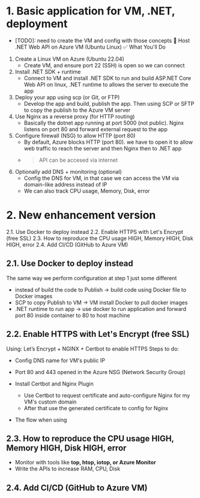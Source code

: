 # 1. Basic application for VM, .NET, deployment
- [TODO]: need to create the VM and config with those concepts
🐧 Host .NET Web API on Azure VM (Ubuntu Linux)
✅ What You'll Do
1. Create a Linux VM on Azure (Ubuntu 22.04)
   - Create VM, and ensure port 22 (SSH) is open so we can connect
2. Install .NET SDK + runtime
   - Connect to VM and install .NET SDK to run and build ASP.NET Core Web API on linux, .NET runtime to allows the server to execute the app
3. Deploy your app using scp (or Git, or FTP)
   - Develop the app and build, publish the app. Then using SCP or SFTP to copy the publish to the Azure VM server
4. Use Nginx as a reverse proxy (for HTTP routing)
   - Basically the dotnet app running at port 5000 (not public). Nginx listens on port 80 and forward external request to the app
5. Configure firewall (NSG) to allow HTTP (port 80)
   - By default, Azure blocks HTTP (port 80). we have to open it to allow web traffic to reach the server and then Nginx then to .NET app
   - > API can be accesed via internet
6. Optionally add DNS + monitoring (optional)
   - Config the DNS for VM, in that case we can access the VM via domain-like address instead of IP
   - We can also track CPU usage, Memory, Disk, error
  
# 2. New enhancement version
2.1. Use Docker to deploy instead 
2.2. Enable HTTPS with Let's Encrypt (free SSL)
2.3. How to reproduce the CPU usage HIGH, Memory HIGH, Disk HIGH, error
2.4. Add CI/CD (GitHub to Azure VM)


## 2.1. Use Docker to deploy instead
The same way we perform configuration at step 1 just some different
- instead of build the code to Publish -> build code using Docker file to Docker images
- SCP to copy Publish to VM -> VM install Docker to pull docker images
- .NET runtime to run app -> use docker to run application and forward port 80 inside container to 80 to host machine

## 2.2. Enable HTTPS with Let's Encrypt (free SSL)
Using: Let’s Encrypt + NGINX + Certbot to enable HTTPS
Steps to do:
- Config DNS name for VM's public IP
- Port 80 and 443 opened in the Azure NSG (Network Security Group)
- Install Certbot and Nginx Plugin
  - Use Certbot to request certificate and auto-configure Nginx for my VM's custom domain
  - After that use the generated certificate to config for Nginx

- The flow when using 
<!--
🌐 Browser/User
   |
   | HTTPS (port 443)
   v
🔒 Azure NSG (allows 443 + 80)
   |
   v
🖥️ Linux VM (public IP or DNS name)
   |
   | 443
   v
📦 NGINX (installed on VM, terminates HTTPS with Let's Encrypt cert)
   |
   | HTTP (port 5000 or 80)
   v
🐳 Docker Container (your .NET Web API app)

-->

## 2.3. How to reproduce the CPU usage HIGH, Memory HIGH, Disk HIGH, error
- Monitor with tools like **top, htop, iotop, or Azure Monitor**
- Write the APIs to increase RAM, CPU, Disk

## 2.4. Add CI/CD (GitHub to Azure VM)